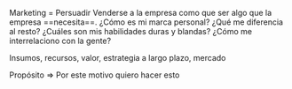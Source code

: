 Marketing = Persuadir
Venderse a la empresa como que ser algo que la empresa ==necesita==.
¿Cómo es mi marca personal? ¿Qué me diferencia al resto?
¿Cuáles son mis habilidades duras y blandas?
¿Cómo me interrelaciono con la gente?

Insumos, recursos, valor, estrategia a largo plazo, mercado

Propósito => Por este motivo quiero hacer esto